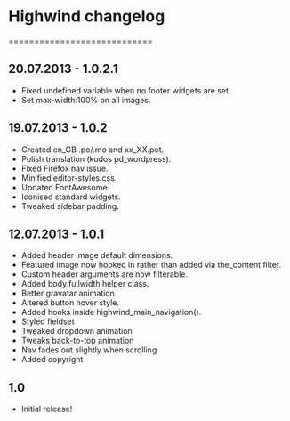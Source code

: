 # Highwind changelog
============================

## 20.07.2013 - 1.0.2.1
* Fixed undefined variable when no footer widgets are set
* Set max-width:100% on all images.

## 19.07.2013 - 1.0.2
* Created en_GB .po/.mo and xx_XX.pot.
* Polish translation (kudos pd_wordpress).
* Fixed Firefox nav issue.
* Minified editor-styles.css
* Updated FontAwesome.
* Iconised standard widgets.
* Tweaked sidebar padding.

## 12.07.2013 - 1.0.1
* Added header image default dimensions.
* Featured image now hooked in rather than added via the_content filter.
* Custom header arguments are now filterable.
* Added body.fullwidth helper class.
* Better gravatar animation
* Altered button hover style.
* Added hooks inside highwind_main_navigation().
* Styled fieldset
* Tweaked dropdown animation
* Tweaks back-to-top animation
* Nav fades out slightly when scrolling
* Added copyright

## 1.0
* Initial release!